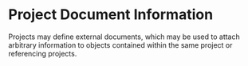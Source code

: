 Project Document Information
============================

Projects may define external documents, which may be used to attach arbitrary information to objects contained within the same project or referencing projects.
